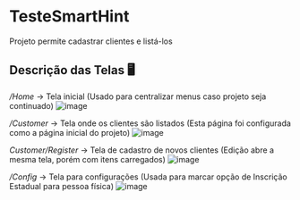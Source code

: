 # TesteSmartHint
Projeto permite cadastrar clientes e listá-los

## Descrição das Telas :desktop_computer:
*/Home* -> Tela inicial (Usado para centralizar menus caso projeto seja continuado)
![image](https://github.com/louroRafael/TesteSmartHint/assets/85233181/ecd99223-0ba2-4e7e-922f-d7e5bfc3da79)

*/Customer* -> Tela onde os clientes são listados (Esta página foi configurada como a página inicial do projeto)
![image](https://github.com/louroRafael/TesteSmartHint/assets/85233181/f10e44e3-65ec-402c-8b20-984a3a183dcf)

*Customer/Register* -> Tela de cadastro de novos clientes (Edição abre a mesma tela, porém com itens carregados)
![image](https://github.com/louroRafael/TesteSmartHint/assets/85233181/f3fa6303-0e89-4efa-aa18-7f0d8e21fa87)

*/Config* -> Tela para configurações (Usada para marcar opção de Inscrição Estadual para pessoa física)
![image](https://github.com/louroRafael/TesteSmartHint/assets/85233181/174abb62-9f01-41fe-9981-034190e1ec2b)
